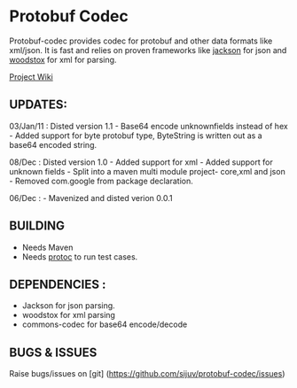 # Protobuf Codec
Protobuf-codec provides codec for protobuf and other data formats like xml/json. It is fast and relies on proven frameworks like [jackson](http://jackson.codehaus.org/)
 for json and [woodstox]( http://woodstox.codehaus.org/) for xml for parsing. 

[Project Wiki](https://github.com/sijuv/protobuf-codec/wiki)

## UPDATES:

03/Jan/11 : Disted version 1.1
     - Base64 encode unknownfields instead of hex
     - Added support for byte protobuf type, ByteString is written out as a base64 encoded
       string.
       
08/Dec : Disted version 1.0
     - Added support for xml
     - Added support for unknown fields
     - Split into a maven multi module project- core,xml and json
     - Removed com.google from package declaration.
     
06/Dec : 
	- Mavenized and disted verion 0.0.1





 
## BUILDING
 - Needs Maven
 - Needs [protoc](http://code.google.com/apis/protocolbuffers/docs/proto.html#generating) to run test cases.


## DEPENDENCIES :
- Jackson for json parsing. 
- woodstox for xml parsing 
- commons-codec for base64 encode/decode


## BUGS & ISSUES
Raise bugs/issues on [git] (https://github.com/sijuv/protobuf-codec/issues)




